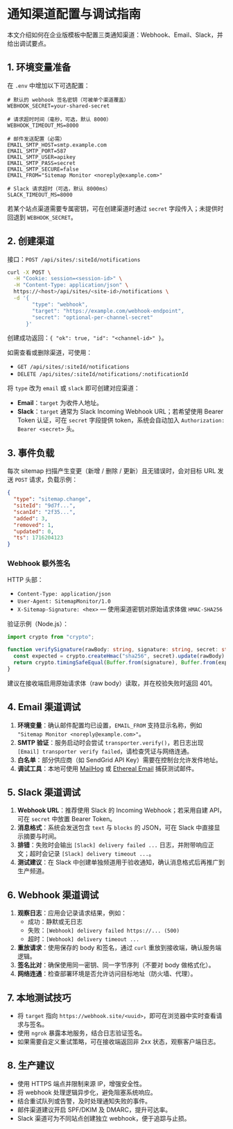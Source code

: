 # 通知渠道配置与调试指南

本文介绍如何在企业版模板中配置三类通知渠道：Webhook、Email、Slack，并给出调试要点。

## 1. 环境变量准备

在 `.env` 中增加以下可选配置：

```env
# 默认的 webhook 签名密钥（可被单个渠道覆盖）
WEBHOOK_SECRET=your-shared-secret

# 请求超时时间（毫秒，可选，默认 8000）
WEBHOOK_TIMEOUT_MS=8000

# 邮件发送配置（必需）
EMAIL_SMTP_HOST=smtp.example.com
EMAIL_SMTP_PORT=587
EMAIL_SMTP_USER=apikey
EMAIL_SMTP_PASS=secret
EMAIL_SMTP_SECURE=false
EMAIL_FROM="Sitemap Monitor <noreply@example.com>"

# Slack 请求超时（可选，默认 8000ms）
SLACK_TIMEOUT_MS=8000
```

若某个站点渠道需要专属密钥，可在创建渠道时通过 `secret` 字段传入；未提供时回退到 `WEBHOOK_SECRET`。

## 2. 创建渠道

接口：`POST /api/sites/:siteId/notifications`

```bash
curl -X POST \
  -H "Cookie: session=<session-id>" \
  -H "Content-Type: application/json" \
  https://<host>/api/sites/<site-id>/notifications \
  -d '{
        "type": "webhook",
        "target": "https://example.com/webhook-endpoint",
        "secret": "optional-per-channel-secret"
      }'
```

创建成功返回：`{ "ok": true, "id": "<channel-id>" }`。

如需查看或删除渠道，可使用：

- `GET /api/sites/:siteId/notifications`
- `DELETE /api/sites/:siteId/notifications/:notificationId`

将 `type` 改为 `email` 或 `slack` 即可创建对应渠道：

- **Email**：`target` 为收件人地址。
- **Slack**：`target` 通常为 Slack Incoming Webhook URL；若希望使用 Bearer Token 认证，可在 `secret` 字段提供 token，系统会自动加入 `Authorization: Bearer <secret>` 头。

## 3. 事件负载

每次 sitemap 扫描产生变更（新增 / 删除 / 更新）且无错误时，会对目标 URL 发送 `POST` 请求，负载示例：

```json
{
  "type": "sitemap.change",
  "siteId": "9d7f...",
  "scanId": "2f35...",
  "added": 3,
  "removed": 1,
  "updated": 0,
  "ts": 1716204123
}
```

### Webhook 额外签名

HTTP 头部：

- `Content-Type: application/json`
- `User-Agent: SitemapMonitor/1.0`
- `X-Sitemap-Signature: <hex>` — 使用渠道密钥对原始请求体做 `HMAC-SHA256`

验证示例（Node.js）：

```ts
import crypto from "crypto";

function verifySignature(rawBody: string, signature: string, secret: string) {
  const expected = crypto.createHmac("sha256", secret).update(rawBody).digest("hex");
  return crypto.timingSafeEqual(Buffer.from(signature), Buffer.from(expected));
}
```

建议在接收端启用原始请求体（raw body）读取，并在校验失败时返回 401。

## 4. Email 渠道调试

1. **环境变量**：确认邮件配置均已设置，`EMAIL_FROM` 支持显示名称，例如 `"Sitemap Monitor <noreply@example.com>"`。
2. **SMTP 验证**：服务启动时会尝试 `transporter.verify()`，若日志出现 `[Email] transporter verify failed`，请检查凭证与网络连通。
3. **白名单**：部分供应商（如 SendGrid API Key）需要在控制台允许发件地址。
4. **调试工具**：本地可使用 [MailHog](https://github.com/mailhog/MailHog) 或 [Ethereal Email](https://ethereal.email/) 捕获测试邮件。

## 5. Slack 渠道调试

1. **Webhook URL**：推荐使用 Slack 的 Incoming Webhook；若采用自建 API，可在 `secret` 中放置 Bearer Token。
2. **消息格式**：系统会发送包含 `text` 与 `blocks` 的 JSON，可在 Slack 中直接显示摘要与时间。
3. **排错**：失败时会输出 `[Slack] delivery failed ...` 日志，并附带响应正文；超时会记录 `[Slack] delivery timeout ...`。
4. **测试建议**：在 Slack 中创建单独频道用于验收通知，确认消息格式后再推广到生产频道。

## 6. Webhook 渠道调试

1. **观察日志**：应用会记录请求结果，例如：
   - 成功：静默或无日志
   - 失败：`[Webhook] delivery failed https://... (500)`
   - 超时：`[Webhook] delivery timeout ...`
2. **重放请求**：使用保存的 body 和签名，通过 `curl` 重放到接收端，确认服务端逻辑。
3. **签名比对**：确保使用同一密钥、同一字节序列（不要对 body 做格式化）。
4. **网络连通**：检查部署环境是否允许访问目标地址（防火墙、代理）。

## 7. 本地测试技巧

- 将 `target` 指向 `https://webhook.site/<uuid>`，即可在浏览器中实时查看请求与签名。
- 使用 `ngrok` 暴露本地服务，结合日志验证签名。
- 如果需要自定义重试策略，可在接收端返回非 2xx 状态，观察客户端日志。

## 8. 生产建议

- 使用 HTTPS 端点并限制来源 IP，增强安全性。
- 将 webhook 处理逻辑异步化，避免阻塞系统响应。
- 结合重试队列或告警，及时处理通知失败的事件。
- 邮件渠道建议开启 SPF/DKIM 及 DMARC，提升可达率。
- Slack 渠道可为不同站点创建独立 webhook，便于追踪与止损。
